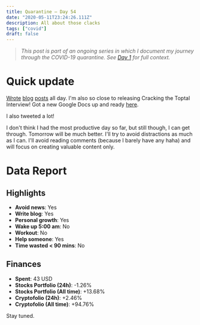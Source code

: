 ```yaml
---
title: Quarantine — Day 54
date: "2020-05-11T23:24:26.111Z"
description: All about those clacks
tags: ["covid"]
draft: false
---
```


> *This post is part of an ongoing series in which I document my journey through the COVID-19 quarantine. See [Day 1](/quarantine/quarantine-day-1) for full context.*

<div class="divider"></div>

# Quick update

[Wrote](https://dev.to/caroso1222/how-did-you-land-your-first-job-as-a-junior-hm9) [blog](../the-absolute-best-way-to-show-work-experience-in-your-resume) [posts](../how-to-add-colons-to-your-gatsby-post-title) all day. I'm also so close to releasing Cracking the Toptal Interview! Got a new Google Docs up and ready [here](https://docs.google.com/document/d/1lCw1QnUjDc-mKTfIMRcTWZPTFk9KRPMjeXlK4tHwXks/edit).

I also tweeted a lot!

I don't think I had the most productive day so far, but still though, I can get through. Tomorrow will be much better. I'll try to avoid distractions as much as I can. I'll avoid reading comments (because I barely have any haha) and will focus on creating valuable content only.

<div class="divider"></div>

# Data Report

## Highlights

* **Avoid news**: Yes
* **Write blog**: Yes
* **Personal growth**: Yes
* **Wake up 5:00 am**: No
* **Workout**: No
* **Help someone**: Yes
* **Time wasted < 90 mins**: No

## Finances

* **Spent**: 43 USD
* **Stocks Portfolio (24h)**: -1.26%
* **Stocks Portfolio (All time)**: +13.68%
* **Cryptofolio (24h)**: +2.46%
* **Cryptofolio (All time)**: +94.76%

<div class="divider"></div>

Stay tuned.
